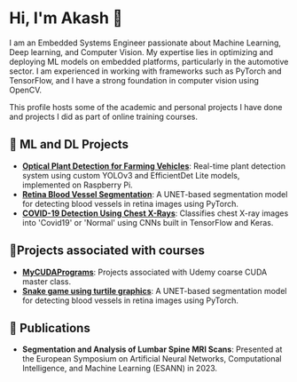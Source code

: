 # Hi, I'm Akash 👋
I am an Embedded Systems Engineer passionate about Machine Learning, Deep learning, and Computer Vision. My expertise lies in optimizing and deploying ML models on embedded platforms, particularly in the automotive sector. I am experienced in working with frameworks such as PyTorch and TensorFlow, and I have a strong foundation in computer vision using OpenCV.

This profile hosts some of the academic and personal projects I have done and projects I did as part of online training courses.  


## 🚀 ML and DL Projects
- [**Optical Plant Detection for Farming Vehicles**](https://github.com/awsmak/Optical-Plant-Identification-for-Farming-Vehicles-.git): Real-time plant detection system using custom YOLOv3 and EfficientDet Lite models, implemented on Raspberry Pi.
- [**Retina Blood Vessel Segmentation**](https://github.com/awsmak/retina_blood_vessel_segmentation.git): A UNET-based segmentation model for detecting blood vessels in retina images using PyTorch.
- [**COVID-19 Detection Using Chest X-Rays**](https://github.com/awsmak/Covid19-detection-using-X-Ray-images-TensorFlow-and-Keras-.git): Classifies chest X-ray images into 'Covid19' or 'Normal' using CNNs built in TensorFlow and Keras.

## 🚀Projects associated with courses
- [**MyCUDAPrograms**](https://github.com/awsmak/MyCudaPrograms.git): Projects associated with Udemy coarse CUDA master class.
- [**Snake game using turtile graphics**](https://github.com/awsmak/Snake-game-using-turtle-graphics.git): A UNET-based segmentation model for detecting blood vessels in retina images using PyTorch.


## 📜 Publications
- **Segmentation and Analysis of Lumbar Spine MRI Scans**: Presented at the European Symposium on Artificial Neural Networks, Computational Intelligence, and Machine Learning (ESANN) in 2023.
